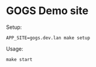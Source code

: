 GOGS Demo site
==============

Setup:
```
APP_SITE=gogs.dev.lan make setup
```

Usage:
```
make start
```